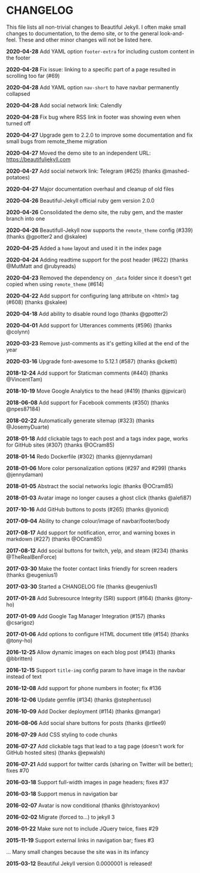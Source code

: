 # CHANGELOG

This file lists all non-trivial changes to Beautiful Jekyll. I often make small changes to documentation, to the demo site, or to the general look-and-feel. These and other minor changes will not be listed here.

**2020-04-28** Add YAML option `footer-extra` for including custom content in the footer

**2020-04-28** Fix issue: linking to a specific part of a page resulted in scrolling too far (#69)

**2020-04-28** Add YAML option `nav-short` to have navbar permanently collapsed

**2020-04-28** Add social network link: Calendly

**2020-04-28** Fix bug where RSS link in footer was showing even when turned off

**2020-04-27** Upgrade gem to 2.2.0 to improve some documentation and fix small bugs from remote_theme migration

**2020-04-27** Moved the demo site to an independent URL: https://beautifuljekyll.com 

**2020-04-27** Add social network link: Telegram (#625) (thanks @mashed-potatoes) 

**2020-04-27** Major documentation overhaul and cleanup of old files 

**2020-04-26** Beautiful-Jekyll official ruby gem version 2.0.0

**2020-04-26** Consolidated the demo site, the ruby gem, and the master branch into one

**2020-04-26** Beautifull-Jekyll now supports the `remote_theme` config (#339) (thanks @gpotter2 and @skalee)

**2020-04-25** Added a `home` layout and used it in the index page

**2020-04-24** Adding readtime support for the post header (#622) (thanks @MutMatt and @rubyreads)

**2020-04-23** Removed the dependency on `_data` folder since it doesn't get copied when using `remote_theme` (#614)

**2020-04-22** Add support for configuring lang attribute on &lt;html&gt; tag (#608) (thanks @skalee)

**2020-04-18** Add ability to disable round logo (thanks @gpotter2)

**2020-04-01** Add support for Utterances comments (#596) (thanks @colynn)

**2020-03-23** Remove just-comments as it's getting killed at the end of the year

**2020-03-16** Upgrade font-awesome to 5.12.1 (#587) (thanks @cketti)

**2018-12-24** Add support for Staticman comments (#440) (thanks @VincentTam)

**2018-10-19** Move Google Analytics to the head (#419) (thanks @jpvicari)

**2018-06-08** Add support for Facebook comments (#350) (thanks @npes87184)

**2018-02-22** Automatically generate sitemap (#323) (thanks @JosemyDuarte)

**2018-01-18** Add clickable tags to each post and a tags index page, works for GitHub sites (#307) (thanks @OCram85)

**2018-01-14** Redo Dockerfile (#302) (thanks @jennydaman)

**2018-01-06** More color personalization options (#297 and #299) (thanks @jennydaman)

**2018-01-05** Abstract the social networks logic (thanks @OCram85)

**2018-01-03** Avatar image no longer causes a ghost click (thanks @alefi87)

**2017-10-16** Add GitHub buttons to posts (#265) (thanks @yonicd)

**2017-09-04** Ability to change colour/image of navbar/footer/body

**2017-08-17** Add support for notification, error, and warning boxes in markdown (#227) (thanks @OCram85)

**2017-08-12** Add social buttons for twitch, yelp, and steam (#234) (thanks @TheRealBenForce)

**2017-03-30** Make the footer contact links friendly for screen readers (thanks @eugenius1)

**2017-03-30** Started a CHANGELOG file (thanks @eugenius1)

**2017-01-28** Add Subresource Integrity (SRI) support (#164) (thanks @tony-ho)

**2017-01-09** Add Google Tag Manager Integration (#157) (thanks @csarigoz)

**2017-01-06** Add options to configure HTML document title (#154) (thanks @tony-ho)

**2016-12-25** Allow dynamic images on each blog post (#143) (thanks @bbritten)

**2016-12-15** Support `title-img` config param to have image in the navbar instead of text

**2016-12-08** Add support for phone numbers in footer; fix #136

**2016-12-06** Update gemfile (#134) (thanks @stephentuso)

**2016-10-09** Add Docker deployment (#114) (thanks @mangar)

**2016-08-06** Add social share buttons for posts (thanks @rtlee9)

**2016-07-29** Add CSS styling to code chunks

**2016-07-27** Add clickable tags that lead to a tag page (doesn't work for GitHub hosted sites) (thanks @epwalsh)

**2016-07-21** Add support for twitter cards (sharing on Twitter will be better); fixes #70

**2016-03-18** Support full-width images in page headers; fixes #37

**2016-03-18** Support menus in navigation bar

**2016-02-07** Avatar is now conditional (thanks @hristoyankov)

**2016-02-02** Migrate (forced to...) to jekyll 3

**2016-01-22** Make sure not to include JQuery twice, fixes #29

**2015-11-19** Support external links in navigation bar; fixes #3

... Many small changes because the site was in its infancy

**2015-03-12** Beautiful Jekyll version 0.0000001 is released!
